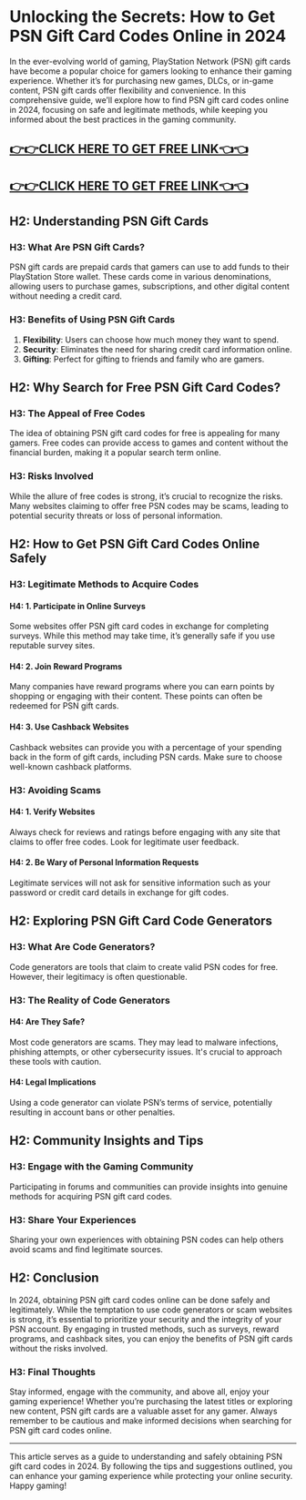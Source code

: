 # Unlocking the Secrets: How to Get PSN Gift Card Codes Online in 2024

In the ever-evolving world of gaming, PlayStation Network (PSN) gift cards have become a popular choice for gamers looking to enhance their gaming experience. Whether it’s for purchasing new games, DLCs, or in-game content, PSN gift cards offer flexibility and convenience. In this comprehensive guide, we’ll explore how to find PSN gift card codes online in 2024, focusing on safe and legitimate methods, while keeping you informed about the best practices in the gaming community.

[👉👉CLICK HERE TO GET FREE LINK👈👈](https://todaylink.site/freegiftcard/)
--
[👉👉CLICK HERE TO GET FREE LINK👈👈](https://todaylink.site/freegiftcard/)
--



## H2: Understanding PSN Gift Cards

### H3: What Are PSN Gift Cards?

PSN gift cards are prepaid cards that gamers can use to add funds to their PlayStation Store wallet. These cards come in various denominations, allowing users to purchase games, subscriptions, and other digital content without needing a credit card. 

### H3: Benefits of Using PSN Gift Cards

1. **Flexibility**: Users can choose how much money they want to spend.
2. **Security**: Eliminates the need for sharing credit card information online.
3. **Gifting**: Perfect for gifting to friends and family who are gamers.

## H2: Why Search for Free PSN Gift Card Codes?

### H3: The Appeal of Free Codes

The idea of obtaining PSN gift card codes for free is appealing for many gamers. Free codes can provide access to games and content without the financial burden, making it a popular search term online.

### H3: Risks Involved

While the allure of free codes is strong, it’s crucial to recognize the risks. Many websites claiming to offer free PSN codes may be scams, leading to potential security threats or loss of personal information. 

## H2: How to Get PSN Gift Card Codes Online Safely

### H3: Legitimate Methods to Acquire Codes

#### H4: 1. Participate in Online Surveys

Some websites offer PSN gift card codes in exchange for completing surveys. While this method may take time, it’s generally safe if you use reputable survey sites.

#### H4: 2. Join Reward Programs

Many companies have reward programs where you can earn points by shopping or engaging with their content. These points can often be redeemed for PSN gift cards.

#### H4: 3. Use Cashback Websites

Cashback websites can provide you with a percentage of your spending back in the form of gift cards, including PSN cards. Make sure to choose well-known cashback platforms.

### H3: Avoiding Scams

#### H4: 1. Verify Websites

Always check for reviews and ratings before engaging with any site that claims to offer free codes. Look for legitimate user feedback.

#### H4: 2. Be Wary of Personal Information Requests

Legitimate services will not ask for sensitive information such as your password or credit card details in exchange for gift codes.

## H2: Exploring PSN Gift Card Code Generators

### H3: What Are Code Generators?

Code generators are tools that claim to create valid PSN codes for free. However, their legitimacy is often questionable.

### H3: The Reality of Code Generators

#### H4: Are They Safe?

Most code generators are scams. They may lead to malware infections, phishing attempts, or other cybersecurity issues. It's crucial to approach these tools with caution.

#### H4: Legal Implications

Using a code generator can violate PSN’s terms of service, potentially resulting in account bans or other penalties.

## H2: Community Insights and Tips

### H3: Engage with the Gaming Community

Participating in forums and communities can provide insights into genuine methods for acquiring PSN gift card codes. 

### H3: Share Your Experiences

Sharing your own experiences with obtaining PSN codes can help others avoid scams and find legitimate sources.

## H2: Conclusion

In 2024, obtaining PSN gift card codes online can be done safely and legitimately. While the temptation to use code generators or scam websites is strong, it’s essential to prioritize your security and the integrity of your PSN account. By engaging in trusted methods, such as surveys, reward programs, and cashback sites, you can enjoy the benefits of PSN gift cards without the risks involved.

### H3: Final Thoughts

Stay informed, engage with the community, and above all, enjoy your gaming experience! Whether you’re purchasing the latest titles or exploring new content, PSN gift cards are a valuable asset for any gamer. Always remember to be cautious and make informed decisions when searching for PSN gift card codes online. 

---

This article serves as a guide to understanding and safely obtaining PSN gift card codes in 2024. By following the tips and suggestions outlined, you can enhance your gaming experience while protecting your online security. Happy gaming!
